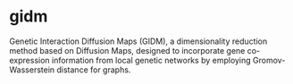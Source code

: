 # gidm
Genetic Interaction Diffusion Maps (GIDM), a dimensionality reduction method based on Diffusion Maps, designed to incorporate gene co-expression information from local genetic networks by employing Gromov-Wasserstein distance for graphs.
